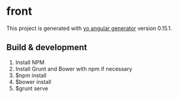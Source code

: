 # front

This project is generated with [yo angular generator](https://github.com/yeoman/generator-angular)
version 0.15.1.

## Build & development

1. Install NPM
2. Install Grunt and Bower with npm if necessary
3. $npm install
4. $bower install
5. $grunt serve


